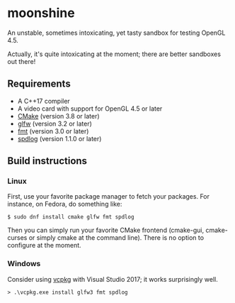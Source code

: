 # moonshine
An unstable, sometimes intoxicating, yet tasty sandbox for testing OpenGL 4.5.

Actually, it's quite intoxicating at the moment; there are better sandboxes out there!

## Requirements
* A C++17 compiler
* A video card with support for OpenGL 4.5 or later
* [CMake](http://www.cmake.org/) (version 3.8 or later)
* [glfw](http://www.glfw.org/) (version 3.2 or later)
* [fmt](http://fmtlib.net/) (version 3.0 or later)
* [spdlog](https://github.com/gabime/spdlog) (version 1.1.0 or later)

## Build instructions
### Linux
First, use your favorite package manager to fetch your packages. For instance, on Fedora, do something like:
``` 
$ sudo dnf install cmake glfw fmt spdlog
```
Then you can simply run your favorite CMake frontend (cmake-gui, cmake-curses or simply cmake at the command line). There is no option to configure at the moment.

### Windows
Consider using [vcpkg](https://github.com/Microsoft/vcpkg) with Visual Studio 2017; it works surprisingly well.
```
> .\vcpkg.exe install glfw3 fmt spdlog
```
